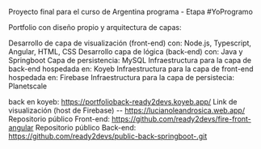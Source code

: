 Proyecto final para el curso de Argentina programa - Etapa #YoProgramo

Portfolio con diseño propio y arquitectura de capas:

Desarrollo de capa de visualización (front-end) con: Node.js, Typescript, Angular, HTML, CSS
Desarrollo capa de lógica (back-end) con: Java y Springboot
Capa de persistencia: MySQL
Infraestructura para la capa de back-end hospedada en: Koyeb
Infraestructura para la capa de front-end hospedada en: Firebase
Infraestructura para la capa de persistecia: Planetscale

back en koyeb: https://portfolioback-ready2devs.koyeb.app/
Link de visualización (host de Firebase) -- https://lucianoleandrosica.web.app/
Repositorio público Front-end: https://github.com/ready2devs/fire-front-angular
Repositorio público Back-end: https://github.com/ready2devs/public-back-springboot-.git
